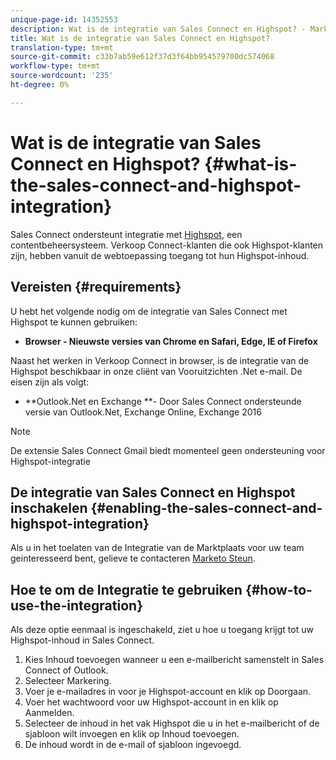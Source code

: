 ```yaml
---
unique-page-id: 14352553
description: Wat is de integratie van Sales Connect en Highspot? - Marketo Docs - Productdocumentatie
title: Wat is de integratie van Sales Connect en Highspot?
translation-type: tm+mt
source-git-commit: c33b7ab59e612f37d3f64bb954579700dc574068
workflow-type: tm+mt
source-wordcount: '235'
ht-degree: 0%

---
```



# Wat is de integratie van Sales Connect en Highspot? {#what-is-the-sales-connect-and-highspot-integration}

Sales Connect ondersteunt integratie met [Highspot](https://www.highspot.com/), een contentbeheersysteem. Verkoop Connect-klanten die ook Highspot-klanten zijn, hebben vanuit de webtoepassing toegang tot hun Highspot-inhoud.

## Vereisten {#requirements}

U hebt het volgende nodig om de integratie van Sales Connect met Highspot te kunnen gebruiken:

* **Browser - Nieuwste versies van Chrome en Safari, Edge, IE of Firefox**

Naast het werken in Verkoop Connect in browser, is de integratie van de Highspot beschikbaar in onze cliënt van Vooruitzichten .Net e-mail. De eisen zijn als volgt:

* **Outlook.Net en Exchange **- Door Sales Connect ondersteunde versie van Outlook.Net, Exchange Online, Exchange 2016

>[!NOTE]
>
>De extensie Sales Connect Gmail biedt momenteel geen ondersteuning voor Highspot-integratie

## De integratie van Sales Connect en Highspot inschakelen {#enabling-the-sales-connect-and-highspot-integration}

Als u in het toelaten van de Integratie van de Marktplaats voor uw team geinteresseerd bent, gelieve te contacteren [Marketo Steun](http://support.marketo.com).

## Hoe te om de Integratie te gebruiken {#how-to-use-the-integration}

Als deze optie eenmaal is ingeschakeld, ziet u hoe u toegang krijgt tot uw Highspot-inhoud in Sales Connect.

1. Kies Inhoud toevoegen wanneer u een e-mailbericht samenstelt in Sales Connect of Outlook.
1. Selecteer Markering.
1. Voer je e-mailadres in voor je Highspot-account en klik op Doorgaan.
1. Voer het wachtwoord voor uw Highspot-account in en klik op Aanmelden.
1. Selecteer de inhoud in het vak Highspot die u in het e-mailbericht of de sjabloon wilt invoegen en klik op Inhoud toevoegen.
1. De inhoud wordt in de e-mail of sjabloon ingevoegd.
